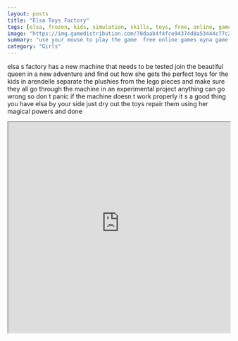 ```yaml
---
layout: posts
title: "Elsa Toys Factory"
tags: [elsa, frozen, kids, simulation, skills, toys, free, online, games, oyna, game, free, games, play, play, games]
image: "https://img.gamedistribution.com/78daab4f4fce94374d8a53444c77c2c6.jpg"
summary: "use your mouse to play the game  free online games oyna game free games play play games"
category: "Girls"
---
```


elsa s factory has a new machine that needs to be tested join the beautiful queen in a new adventure and find out how she gets the perfect toys for the kids in arendelle separate the plushies from the lego pieces and make sure they all go through the machine in an experimental project anything can go wrong so don t panic if the machine doesn t work properly it s a good thing you have elsa by your side just dry out the toys repair them using her magical powers and done

<iframe width="100%" height="480px;" src="https://flash.gamedistribution.com?game=78daab4f4fce94374d8a53444c77c2c6"></iframe>